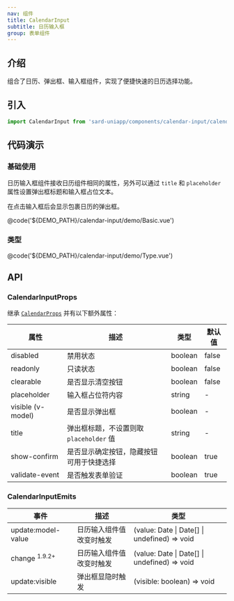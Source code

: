 ```yaml
---
nav: 组件
title: CalendarInput
subtitle: 日历输入框
group: 表单组件
---
```


## 介绍

组合了日历、弹出框、输入框组件，实现了便捷快速的日历选择功能。

## 引入

```ts
import CalendarInput from 'sard-uniapp/components/calendar-input/calendar-input.vue'
```

## 代码演示

### 基础使用

日历输入框组件接收日历组件相同的属性，另外可以通过 `title` 和 `placeholder` 属性设置弹出框标题和输入框占位文本。

在点击输入框后会显示包裹日历的弹出框。

@code('${DEMO_PATH}/calendar-input/demo/Basic.vue')

### 类型

@code('${DEMO_PATH}/calendar-input/demo/Type.vue')

## API

### CalendarInputProps

继承 [`CalendarProps`](./#/components/calendar#CalendarProps) 并有以下额外属性：

| 属性              | 描述                                     | 类型    | 默认值 |
| ----------------- | ---------------------------------------- | ------- | ------ |
| disabled          | 禁用状态                                 | boolean | false  |
| readonly          | 只读状态                                 | boolean | false  |
| clearable         | 是否显示清空按钮                         | boolean | false  |
| placeholder       | 输入框占位符内容                         | string  | -      |
| visible (v-model) | 是否显示弹出框                           | boolean | -      |
| title             | 弹出框标题，不设置则取 `placeholder` 值  | string  | -      |
| show-confirm      | 是否显示确定按钮，隐藏按钮可用于快捷选择 | boolean | true   |
| validate-event    | 是否触发表单验证                         | boolean | true   |

### CalendarInputEmits

| 事件                     | 描述                     | 类型                                         |
| ------------------------ | ------------------------ | -------------------------------------------- |
| update:model-value       | 日历输入组件值改变时触发 | (value: Date \| Date[] \| undefined) => void |
| change <sup>1.9.2+</sup> | 日历输入组件值改变时触发 | (value: Date \| Date[] \| undefined) => void |
| update:visible           | 弹出框显隐时触发         | (visible: boolean) => void                   |
